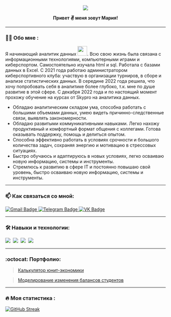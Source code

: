 <!-- BLOG-POST-LIST:START --> 
<div id="header" align="center">
  <img src="https://user-images.githubusercontent.com/74038190/221352975-94759904-aa4c-4032-a8ab-b546efb9c478.gif" />
 
<div id="header" align="center">

  <b> Привет ✌️ меня зовут Мария! </b>
   
---
<div id="header" align="left">  
  
### :woman_technologist: Обо мне :
  
  Я начинающий аналитик данных <img src="https://repository-images.githubusercontent.com/462900780/0a10af70-6cbf-46df-9071-0ff586a3b1d6" width="30">. Всю свою жизнь была связана с информационными технологиями, компьютерными играми и киберспортом. Самостоятельно изучала html и sql. Работала с базами данных в Excel. С 2021 года работаю администратором киберспортивного клуба: участвую в организации турниров, в сборе и анализе статистических данных. В середине 2022 года решила, что хочу попробовать себя в аналитике более глубоко, т.к. мне по душе развитие в этой сфере. С декабря 2022 года и по настоящий момент прохожу обучение на курсах от Skypro на аналитика данных.

  
- Обладаю аналитическим складом ума, способна работать с большими объемами данных, умею видеть причинно-следственные связи, выявлять закономерности.
- Обладаю развитыми коммуникативными навыками. Легко нахожу продуктивный и комфортный формат общения с коллегами. Готова оказывать поддержку, помощь и делиться опытом.
- Способна эффективно работать в условиях срочности и большого количества задач, сохраняя энергию и мотивацию в стрессовых ситуациях.
- Быстро обучаюсь и адаптируюсь в новых условиях, легко осваиваю новую информацию, системы и инструменты.
- Стремлюсь к развитию в сфере IT и постоянно повышаю свой уровень, быстро осваиваю новую информацию, системы и инструменты.


---
<div id="header" align="left">  
  
### 📫 Как связаться со мной: 
 
<div id="badges">
  <a href="mailto:maru.gonchar@gmail.com"> 
    <img src="https://img.shields.io/badge/GMail-red?style=for-the-badge&logo=Gmail&logoColor=white" alt="Gmail Badge"/>
  </a>
   <a href="https://t.me/maru_gonchar">
    <img src="https://img.shields.io/badge/Telegram-blue?style=for-the-badge&logo=telegram&logoColor=white" alt="Telegram Badge"/>
  </a>
  <a href="https://vk.com/marugonchar">
    <img src="https://img.shields.io/badge/VK-blue?style=for-the-badge&logo=VK&logoColor=white" alt="VK Badge"/>
  </a>
</div>
  <img src="https://komarev.com/ghpvc/maruhale&style=flat-square&color=blue" alt=""/>
  
  ---
  <div id="header" align="left">  
    
### 🛠️ Навыки и технологии:

  <div>
  <img src="https://camo.githubusercontent.com/918fce8d50581bd97b7133e677a78ed2cad14f970522f219daaeb6d1c81060e1/68747470733a2f2f696d672e736869656c64732e696f2f62616467652f6d7973716c2d2532333030662e7376673f7374796c653d666f722d7468652d6261646765266c6f676f3d6d7973716c266c6f676f436f6c6f723d7768697465" />&nbsp;
  <img src="https://camo.githubusercontent.com/a1b2dac5667822ee0d98ae6d799da61987fd1658dfeb4d2ca6e3c99b1535ebd8/68747470733a2f2f696d672e736869656c64732e696f2f62616467652f707974686f6e2d3336373041303f7374796c653d666f722d7468652d6261646765266c6f676f3d707974686f6e266c6f676f436f6c6f723d666664643534" />&nbsp;
  <img src="https://camo.githubusercontent.com/890904a688ecd46a273f0a19c32721ccd49d6e9fab9f3900369e95e17f2f24e1/68747470733a2f2f696d672e736869656c64732e696f2f62616467652f4d6963726f736f66745f457863656c2d3231373334363f7374796c653d666f722d7468652d6261646765266c6f676f3d6d6963726f736f66742d657863656c266c6f676f436f6c6f723d7768697465"  />&nbsp;
  <img src="https://camo.githubusercontent.com/48b98fab59339b28398f66e084ebd2a63216736fca6d064f431f179fa51438ee/68747470733a2f2f696d672e736869656c64732e696f2f62616467652f4d6963726f736f66745f506f776572506f696e742d4237343732413f7374796c653d666f722d7468652d6261646765266c6f676f3d6d6963726f736f66742d706f776572706f696e74266c6f676f436f6c6f723d7768697465" />&nbsp;
</div>
    
---
<div id="header" align="left">  
  
### :octocat: Портфолио: 
  
> <a href="https://github.com/maruhale/unit-economy-calculator"> Калькулятор юнит-экономики</a> 
  
> <a href="https://github.com/maruhale/project-modeling-changes-in-student-balances"> Моделирование изменения балансов студентов</a> 

---

### :fire: Моя статистика :

 [![GitHub Streak](http://github-readme-streak-stats.herokuapp.com?user=maruhale&theme=tokyonight-duo&locale=ru)](https://git.io/streak-stats)
  <!-- BLOG-POST-LIST:END -->

